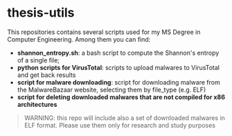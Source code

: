 # thesis-utils
This repositories contains several scripts used for my MS Degree in Computer Engineering. Among them you can find:
* **shannon_entropy.sh**: a bash script to compute the Shannon's entropy of a single file;
* **python scripts for VirusTotal**: scripts to upload malwares to VirusTotal and get back results 
* **script for malware downloading**: script for downloading malware from the MalwareBazaar website, selecting them by file_type (e.g. ELF)
* **script for deleting downloaded malwares that are not compiled for x86 architectures**

> WARNING: this repo will include also a set of downloaded malwares in ELF format. Please use them only for research and study purposes
